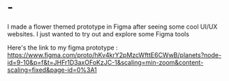 # -
I made a flower themed prototype in Figma after seeing some cool UI/UX websites. I just wanted to try out and explore some Figma tools

Here's the link to my figma prototype : https://www.figma.com/proto/hKv4krY2pMzcWfttE6CWwB/planets?node-id=9-10&p=f&t=JHFr1D3axOFoKzJC-1&scaling=min-zoom&content-scaling=fixed&page-id=0%3A1
